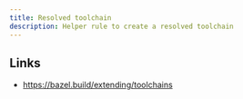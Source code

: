 ```yaml
---
title: Resolved toolchain
description: Helper rule to create a resolved toolchain
---
```


## Links

- https://bazel.build/extending/toolchains
